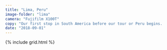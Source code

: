 ```yaml
---
title: "Lima, Peru"
image-folder: "lima"
camera: "Fujifilm X100T"
copy: "Our first stop in South America before our tour or Peru begins. The VW Beetle seems a popular car!"
date: "2018-09-01"
---
```


{% include grid.html %}